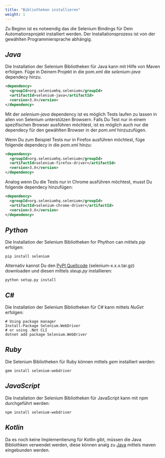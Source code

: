 ```yaml
---
title: "Bibliotheken installieren"
weight: 1
---
```


Zu Beginn ist es notwendig das die Selenium Bindings für Dein 
Automationsprojekt installiert werden. Der Installationsprozess ist von der
gewählten Programmiersprache abhängig.


## _Java_
Die Installation der Selenium Bibliotheken für Java kann mit Hilfe von
Maven erfolgen. Füge in Deinem Projekt in die pom.xml die _selenium-java_
dependecy hinzu.

```xml
<dependency>
  <groupId>org.seleniumhq.selenium</groupId>
  <artifactId>selenium-java</artifactId>
  <version>3.X</version>
</dependency>
```

Mit der _selenium-java_ dependency ist es möglich Tests laufen zu lassen 
in allen von Selenium unterstützen Browsern. Falls Du Test nur in einem 
spezifischen Browser ausführen möchtest, ist es möglich auch nur die 
dependecy für den gewählten Browser in der _pom.xml_ hinzuzufügen.

Wenn Du zum Beispiel Tests nur in Firefox ausführen möchtest, füge folgende
dependecy in die _pom.xml_ hinzu:

```xml
<dependency>
  <groupId>org.seleniumhq.selenium</groupId>
  <artifactId>selenium-firefox-driver</artifactId>
  <version>3.X</version>
</dependency>
```
   
Analog wenn Du die Tests nur in Chrome ausführen möchtest, musst Du folgende
dependecy hinzufügen:

```xml
<dependency>
  <groupId>org.seleniumhq.selenium</groupId>
  <artifactId>selenium-chrome-driver</artifactId>
  <version>3.X</version>
</dependency>
```

## _Python_
Die Installation der Selenium Bibliotheken for Phython can mittels _pip_ erfolgen:

```shell
pip install selenium
```

Alternativ kannst Du den [PyPI Quellcode](https://pypi.org/project/selenium/#files)
(selenium-x.x.x.tar.gz) downloaden und diesen mittels _steup.py_ installieren:


```shell
python setup.py install
```

## _C#_
Die Installation der Selenium Bibliotheken für C# kann mittels _NuGet_ erfolgen:

```shell
# Using package manager
Install-Package Selenium.WebDriver
# or using .Net CLI
dotnet add package Selenium.WebDriver
```

## _Ruby_
Die Selenium Bibliotheken für Ruby können mittels _gem_ installiert werden:

```shell
gem install selenium-webdriver
```

## _JavaScript_
Die Installation der Selenium Bibliotheken für JavaScript kann mit npm durchgeführt werden:

```shell
npm install selenium-webdriver
```

## _Kotlin_
Da es noch keine Implementierung für Kotlin gibt, müssen die Java Bibliothken verwendet werden, 
diese können analg zu [Java](#java) mittels maven eingebunden werden.


